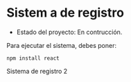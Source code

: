 # Sistem a de registro

- Estado del proyecto: En contrucción.

Para ejecutar el sistema, debes poner:

```npm install react```

Sistema de registro 2
